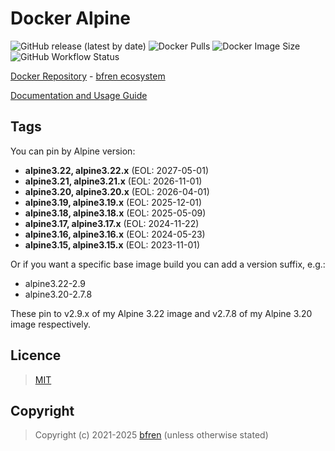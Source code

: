 # Docker Alpine

![GitHub release (latest by date)](https://img.shields.io/github/v/release/bfren/docker-alpine) ![Docker Pulls](https://img.shields.io/endpoint?url=https%3A%2F%2Fbfren.dev%2Fdocker%2Fpulls%2Falpine?) ![Docker Image Size](https://img.shields.io/endpoint?url=https%3A%2F%2Fbfren.dev%2Fdocker%2Fsize%2Falpine) ![GitHub Workflow Status](https://img.shields.io/github/actions/workflow/status/bfren/docker-alpine/dev.yml?branch=main)

[Docker Repository](https://hub.docker.com/r/bfren/alpine) - [bfren ecosystem](https://github.com/bfren/docker)

[Documentation and Usage Guide](https://docs.bfren.dev/docker/alpine)

## Tags

You can pin by Alpine version:

- **alpine3.22, alpine3.22.x** (EOL: 2027-05-01)
- **alpine3.21, alpine3.21.x** (EOL: 2026-11-01)
- **alpine3.20, alpine3.20.x** (EOL: 2026-04-01)
- **alpine3.19, alpine3.19.x** (EOL: 2025-12-01)
- **alpine3.18, alpine3.18.x** (EOL: 2025-05-09)
- **alpine3.17, alpine3.17.x** (EOL: 2024-11-22)
- **alpine3.16, alpine3.16.x** (EOL: 2024-05-23)
- **alpine3.15, alpine3.15.x** (EOL: 2023-11-01)

Or if you want a specific base image build you can add a version suffix, e.g.:

- alpine3.22-2.9
- alpine3.20-2.7.8

These pin to v2.9.x of my Alpine 3.22 image and v2.7.8 of my Alpine 3.20 image respectively.

## Licence

> [MIT](https://mit.bfren.dev/2021)

## Copyright

> Copyright (c) 2021-2025 [bfren](https://bfren.dev) (unless otherwise stated)
